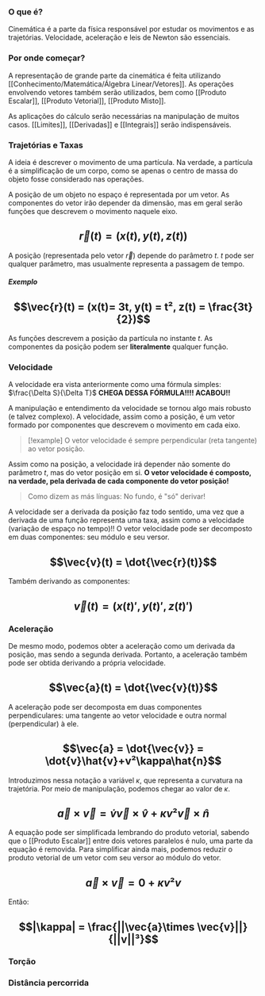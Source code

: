 ### O que é?
Cinemática é a parte da física responsável por estudar os movimentos e as trajetórias.
Velocidade, aceleração e leis de Newton são essenciais.

### Por onde começar?
A representação de grande parte da cinemática é feita utilizando [[Conhecimento/Matemática/Álgebra Linear/Vetores]].
As operações envolvendo vetores também serão utilizados, bem como  [[Produto Escalar]], [[Produto Vetorial]], [[Produto Misto]].

As aplicações do cálculo serão necessárias na manipulação de muitos casos. [[Limites]], [[Derivadas]] e [[Integrais]] serão indispensáveis.

### Trajetórias e Taxas
A ideia é descrever o movimento de uma partícula. Na verdade, a partícula é a simplificação de um corpo, como se apenas o centro de massa do objeto fosse considerado nas operações.

A posição de um objeto no espaço é representada por um vetor. As componentes do vetor irão depender da dimensão, mas em geral serão funções que descrevem o movimento naquele eixo.
## $$\vec{r}(t) = (x(t), y(t), z(t))$$
A posição (representada pelo vetor $\vec{r}$) depende do parâmetro $t$.
$t$ pode ser qualquer parâmetro, mas usualmente representa a passagem de tempo.

##### Exemplo
## $$\vec{r}(t) = (x(t)= 3t, y(t) = t², z(t) = \frac{3t}{2})$$
As funções descrevem a posição da partícula no instante $t$.
As componentes da posição podem ser **literalmente** qualquer função.

### Velocidade
A velocidade era vista anteriormente como uma fórmula simples: $\frac{\Delta S}{\Delta T}$
**CHEGA DESSA FÓRMULA!!!! ACABOU!!**

A manipulação e entendimento da velocidade se tornou algo mais robusto (e talvez complexo).
A velocidade, assim como a posição, é um vetor formado por componentes que descrevem o movimento em cada eixo.

>[!example] O vetor velocidade é sempre perpendicular (reta tangente) ao vetor posição.

Assim como na posição, a velocidade irá depender não somente do parâmetro $t$, mas do vetor posição em si.
**O vetor velocidade é composto, na verdade, pela derivada de cada componente do vetor posição!**

> Como dizem as más línguas: No fundo, é "só" derivar!

A velocidade ser a derivada da posição faz todo sentido, uma vez que a derivada de uma função representa uma taxa, assim como a velocidade (variação de espaço no tempo)!!
O vetor velocidade pode ser decomposto em duas componentes: seu módulo e seu versor.
## $$\vec{v}(t) = \dot{\vec{r}(t)}$$
Também derivando as componentes:
## $$\vec{v}(t) = (x(t)', y(t)', z(t)')$$

### Aceleração
De mesmo modo, podemos obter a aceleração como um derivada da posição, mas sendo a segunda derivada. Portanto, a aceleração também pode ser obtida derivando a própria velocidade.
## $$\vec{a}(t) = \dot{\vec{v}(t)}$$
A aceleração pode ser decomposta em duas componentes perpendiculares: uma tangente ao vetor velocidade e outra normal (perpendicular) à ele.
## $$\vec{a} = \dot{\vec{v}} = \dot{v}\hat{v}+v²\kappa\hat{n}$$
Introduzimos nessa notação a variável $\kappa$, que representa a curvatura na trajetória.
Por meio de manipulação, podemos chegar ao valor de $\kappa$.

## $$ \vec{a} \times \vec{v} = \dot{v}\vec{v}\times\hat{v}+\kappa v²\vec{v}\times \hat{n}$$
A equação pode ser simplificada lembrando do produto vetorial, sabendo que o [[Produto Escalar]] entre dois vetores paralelos é nulo, uma parte da equação é removida.
Para simplificar ainda mais, podemos reduzir o produto vetorial de um vetor com seu versor ao módulo do vetor.

## $$\vec{a} \times \vec{v} = 0+\kappa v²v$$
Então:
## $$|\kappa| = \frac{||\vec{a}\times \vec{v}||}{||v||³}$$
### Torção



### Distância percorrida

